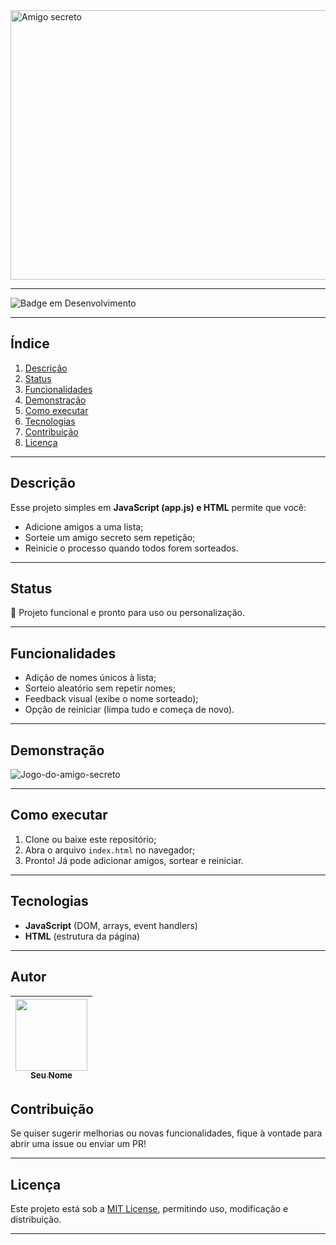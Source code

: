 <img width="1752" height="431" alt="Amigo secreto" src="https://github.com/user-attachments/assets/af39c1a2-3aaa-434e-908b-ea767869c670" />

---



![Badge em Desenvolvimento](http://img.shields.io/static/v1?label=STATUS&message=EM%20DESENVOLVIMENTO&color=GREEN&style=for-the-badge)



---

##  Índice
1. [Descrição](#descrição)  
2. [Status](#status)  
3. [Funcionalidades](#funcionalidades)  
4. [Demonstração](#demonstração)  
5. [Como executar](#como-executar)  
6. [Tecnologias](#tecnologias)  
7. [Contribuição](#contribuição)  
8. [Licença](#licença)  

---

##  Descrição  
Esse projeto simples em **JavaScript (app.js) e HTML** permite que você:
- Adicione amigos a uma lista;
- Sorteie um amigo secreto sem repetição;
- Reinicie o processo quando todos forem sorteados.

----

##  Status  
:rocket: Projeto funcional e pronto para uso ou personalização.

----

##  Funcionalidades  
- Adição de nomes únicos à lista;  
- Sorteio aleatório sem repetir nomes;  
- Feedback visual (exibe o nome sorteado);  
- Opção de reiniciar (limpa tudo e começa de novo).  

---

##  Demonstração  
![Jogo-do-amigo-secreto](https://github.com/user-attachments/assets/82e19b04-5f08-4ca4-85dc-0a781f88ea82)


---

##  Como executar  
1. Clone ou baixe este repositório;  
2. Abra o arquivo `index.html` no navegador;  
3. Pronto! Já pode adicionar amigos, sortear e reiniciar.

---

##  Tecnologias  
- **JavaScript** (DOM, arrays, event handlers)  
- **HTML** (estrutura da página)  

---

## Autor

| [<img src="https://github.com/NathanCarvalho7.png" width=115><br><sub>Seu Nome</sub>](https://github.com/NathanCarvalho7) |
| :---: |



##  Contribuição  
Se quiser sugerir melhorias ou novas funcionalidades, fique à vontade para abrir uma issue ou enviar um PR!  

---

##  Licença  
Este projeto está sob a [MIT License](link-da-licença), permitindo uso, modificação e distribuição.

---


